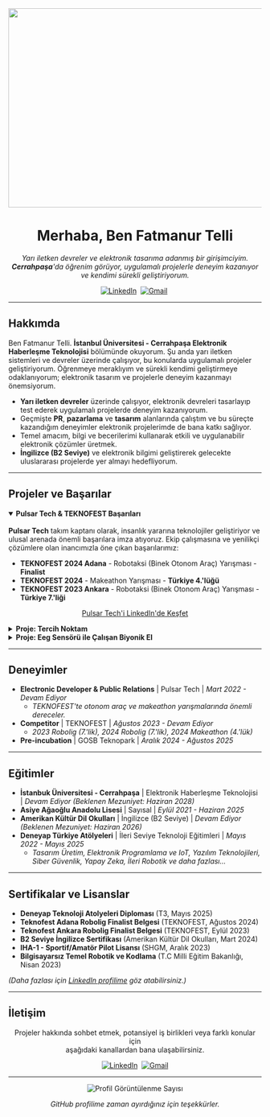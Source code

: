 <div align="center">
  <img width="1584" height="396" alt="Fatmanur Github Bunner (4)" src="https://github.com/user-attachments/assets/d7ccf525-aa98-470b-b8d1-11b3466ca9a4" />
  <h1>Merhaba, Ben Fatmanur Telli</h1>
  <p>
    <em>Yarı iletken devreler ve elektronik tasarıma adanmış bir girişimciyim.<br />
    <strong>Cerrahpaşa</strong>'da öğrenim görüyor, uygulamalı projelerle deneyim kazanıyor ve kendimi sürekli geliştiriyorum.</em>
  </p>
  
  <p>
    <a href="https://www.linkedin.com/in/fatmanurtelli/" target="_blank"><img src="https://img.shields.io/badge/LinkedIn-0077B5?style=for-the-badge&logo=linkedin&logoColor=white" alt="LinkedIn"/></a>&nbsp;
    <a href="mailto:tellifatmanur34@gmail.com"><img src="https://img.shields.io/badge/Gmail-D14836?style=for-the-badge&logo=gmail&logoColor=white" alt="Gmail"/></a>&nbsp;
  </p>
</div>

---

## Hakkımda

Ben Fatmanur Telli. **İstanbul Üniversitesi - Cerrahpaşa Elektronik Haberleşme Teknolojisi** bölümünde okuyorum. Şu anda yarı iletken sistemleri ve devreler üzerinde çalışıyor, bu konularda uygulamalı projeler geliştiriyorum. Öğrenmeye meraklıyım ve sürekli kendimi geliştirmeye odaklanıyorum; elektronik tasarım ve projelerle deneyim kazanmayı önemsiyorum.

* **Yarı iletken devreler** üzerinde çalışıyor, elektronik devreleri tasarlayıp test ederek uygulamalı projelerde deneyim kazanıyorum.
* Geçmişte **PR**, **pazarlama** ve **tasarım** alanlarında çalıştım ve bu süreçte kazandığım deneyimler elektronik projelerimde de bana katkı sağlıyor.
* Temel amacım, bilgi ve becerilerimi kullanarak etkili ve uygulanabilir elektronik çözümler üretmek.
* **İngilizce (B2 Seviye)** ve elektronik bilgimi geliştirerek gelecekte uluslararası projelerde yer almayı hedefliyorum.
---

## Projeler ve Başarılar

<details open>
  <summary><strong>Pulsar Tech & TEKNOFEST Başarıları</strong></summary>
   <br/>
  <strong>Pulsar Tech</strong> takım kaptanı olarak, insanlık yararına teknolojiler geliştiriyor ve ulusal arenada önemli başarılara imza atıyoruz. Ekip çalışmasına ve yenilikçi çözümlere olan inancımızla öne çıkan başarılarımız:
  <ul>
    <li><strong>TEKNOFEST 2024 Adana</strong> - Robotaksi (Binek Otonom Araç) Yarışması - <strong>Finalist</strong></li>
    <li><strong>TEKNOFEST 2024</strong> - Makeathon Yarışması - <strong>Türkiye 4.'lüğü</strong></li>
    <li><strong>TEKNOFEST 2023 Ankara</strong> - Robotaksi (Binek Otonom Araç) Yarışması - <strong>Türkiye 7.'liği</strong></li>
  </ul>
  <p align="center">
    <a href="https://www.linkedin.com/company/pulsar-tech-team/">Pulsar Tech'i LinkedIn'de Keşfet</a>
  </p>
</details>

<details>
  <summary><strong>Proje: Tercih Noktam</strong></summary>
  <br/>
  Üniversite adayı öğrencilerin bilinçli kararlar vermelerine yardımcı olmak amacıyla geliştirilen <strong>"Tercih Noktam"</strong>, yapay zeka destekli rehberlik ve akran dayanışmasını bir araya getiren yenilikçi bir web platformudur.
  <br/>
  <em>Kullanılan Teknolojiler: Next.js, Tailwind CSS, Django, RAG (Retrieval Augmented Generation)</em>
  <br/>
  <p align="center">
    <a href="https://tercihnoktam.com">Tercih Noktam'a Göz At</a>
  </p>
</details>

<details>
  <summary><strong>Proje: Eeg Sensörü ile Çalışan Biyonik El</strong></summary>
  <br/>
  EEG sensörü ile beyin sinyallerini algılayıp biyonik elin hareketlerini kontrol etmeyi hedefleyen bir proje geliştirdik.
  <br/>
  <em>Kullanılan Teknolojiler: Eeg sensörü, 3D Printer, Raspberry Pi 5, Python </em>
</details>

---

## Deneyimler
* **Electronic Developer & Public Relations** | Pulsar Tech | <em>Mart 2022 - Devam Ediyor</em>
    * <em>TEKNOFEST'te otonom araç ve makeathon yarışmalarında önemli dereceler.</em>
* **Competitor** | TEKNOFEST | <em>Ağustos 2023 - Devam Ediyor</em>
    * <em>2023 Robolig (7.'lik), 2024 Robolig (7.'lik), 2024 Makeathon (4.'lük)</em>
* **Pre-incubation** | GOSB Teknopark | <em>Aralık 2024 - Ağustos 2025</em>

---

## Eğitimler
* **İstanbuk Üniversitesi - Cerrahpaşa** | Elektronik Haberleşme Teknolojisi | <em>Devam Ediyor (Beklenen Mezuniyet: Haziran 2028)</em>
* **Asiye Ağaoğlu Anadolu Lisesi** | Sayısal | <em>Eylül 2021 - Haziran 2025</em>
* **Amerikan Kültür Dil Okulları** | İngilizce (B2 Seviye) | <em>Devam Ediyor (Beklenen Mezuniyet: Haziran 2026)</em>
* **Deneyap Türkiye Atölyeleri** | İleri Seviye Teknoloji Eğitimleri | <em>Mayıs 2022 - Mayıs 2025</em>
    * <em>Tasarım Üretim, Elektronik Programlama ve IoT, Yazılım Teknolojileri, Siber Güvenlik, Yapay Zeka, İleri Robotik ve daha fazlası...</em>

---

## Sertifikalar ve Lisanslar

* **Deneyap Teknoloji Atolyeleri Diploması** (T3, Mayıs 2025)
* **Teknofest Adana Robolig Finalist Belgesi** (TEKNOFEST, Ağustos 2024)
* **Teknofest Ankara Robolig Finalist Belgesi** (TEKNOFEST, Eylül 2023)
* **B2 Seviye İngilizce Sertifikası** (Amerikan Kültür Dil Okulları, Mart 2024)
* **IHA-1 - Sportif/Amatör Pilot Lisansı** (SHGM, Aralık 2023)
* **Bilgisayarsız Temel Robotik ve Kodlama** (T.C Milli Eğitim Bakanlığı, Nisan 2023)

*(Daha fazlası için <a href="https://www.linkedin.com/in/fatmanurtelli/">LinkedIn profilime</a> göz atabilirsiniz.)*

---

## İletişim

<p align="center">
  Projeler hakkında sohbet etmek, potansiyel iş birlikleri veya farklı konular için <br/>aşağıdaki kanallardan bana ulaşabilirsiniz.
</p>
<p align="center">
  <a href="https://www.linkedin.com/in/fatmanurtelli/" target="_blank"><img src="https://img.shields.io/badge/LinkedIn-0077B5?style=for-the-badge&logo=linkedin&logoColor=white" alt="LinkedIn"/></a>&nbsp;
  <a href="mailto:tellifatmanur34@gmail.com"><img src="https://img.shields.io/badge/Gmail-D14836?style=for-the-badge&logo=gmail&logoColor=white" alt="Gmail"/></a>
</p>

---

<div align="center">
  <p><img src="https://komarev.com/ghpvc/?username=iamfurkann&label=Profil%20Ziyaretçi%20Sayısı&color=0e75b6&style=flat-square" alt="Profil Görüntülenme Sayısı" /></p>
  <p><em>GitHub profilime zaman ayırdığınız için teşekkürler.</em></p>
</div>
